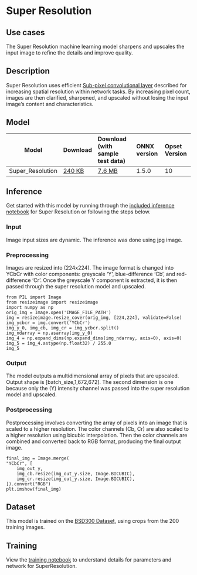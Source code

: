 # Super Resolution

## Use cases
The Super Resolution machine learning model sharpens and upscales the input image to refine the details and improve quality.

## Description
Super Resolution uses efficient  [Sub-pixel convolutional layer](https://arxiv.org/abs/1609.05158) described for increasing spatial resolution within network tasks. By increasing pixel count, images are then clarified, sharpened, and upscaled without losing the input image’s content and characteristics.

## Model

 |Model      |Download  |Download (with sample test data)| ONNX version | Opset Version
|-------------|:--------------|:--------------|:--------------| :------------|
|Super_Resolution|    [240 KB](model/super_resolution.onnx)  |  [7.6 MB](model/super_resolution_test_image.tar.gz) |  1.5.0  | 10

## Inference
Get started with this model by running through the [included inference notebook](dependencies/Run_Super_Resolution_Model.ipynb) for Super Resolution or following the steps below.

### Input
Image input sizes are dynamic. The inference was done using jpg image.

### Preprocessing
Images are resized into (224x224). The image format is changed into YCbCr with color components: greyscale ‘Y’, blue-difference  ‘Cb’, and red-difference ‘Cr’. Once the greyscale Y component is extracted, it is then passed through the super resolution model and upscaled.

    from PIL import Image
    from resizeimage import resizeimage
    import numpy as np
    orig_img = Image.open('IMAGE_FILE_PATH')
    img = resizeimage.resize_cover(orig_img, [224,224], validate=False)
    img_ycbcr = img.convert('YCbCr')
    img_y_0, img_cb, img_cr = img_ycbcr.split()
    img_ndarray = np.asarray(img_y_0)
    img_4 = np.expand_dims(np.expand_dims(img_ndarray, axis=0), axis=0)
    img_5 = img_4.astype(np.float32) / 255.0
    img_5


### Output
The model outputs a multidimensional array of pixels that are upscaled. Output shape is [batch_size,1,672,672]. The second dimension is one because only the (Y) intensity channel was passed into the super resolution model and upscaled.

### Postprocessing
Postprocessing involves converting the array of pixels into an image that is scaled to a higher resolution. The color channels (Cb, Cr) are also scaled to a higher resolution using bicubic interpolation. Then the color channels are combined and converted back to RGB format, producing the final output image.

    final_img = Image.merge(
    "YCbCr", [
        img_out_y,
        img_cb.resize(img_out_y.size, Image.BICUBIC),
        img_cr.resize(img_out_y.size, Image.BICUBIC),
    ]).convert("RGB")
    plt.imshow(final_img)


## Dataset
This model is trained on the [BSD300 Dataset](https://github.com/pytorch/examples/tree/master/super_resolution), using crops from the 200 training images.

## Training
View the  [training notebook](https://github.com/pytorch/examples/tree/master/super_resolution) to understand details for parameters and network for SuperResolution.
